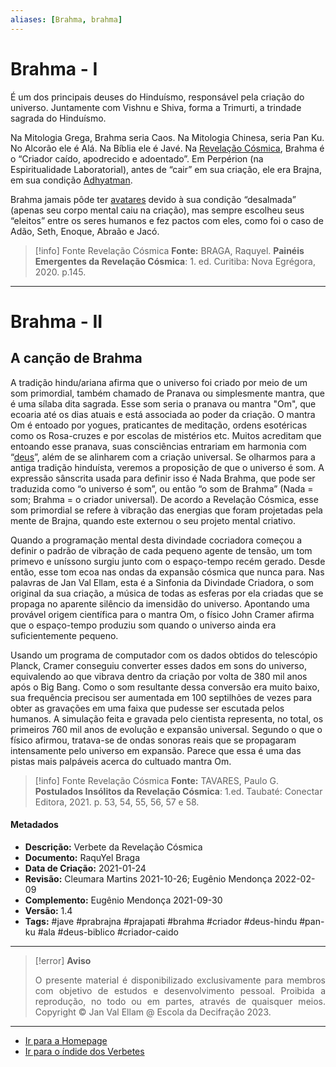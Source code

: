 ```yaml
---
aliases: [Brahma, brahma]
---
```


# Brahma - I

É um dos principais deuses do Hinduísmo, responsável pela criação do universo. Juntamente com Vishnu e Shiva, forma a Trimurti, a trindade sagrada do Hinduísmo. 

Na Mitologia Grega, Brahma seria Caos. Na Mitologia Chinesa, seria Pan Ku. No Alcorão ele é Alá. Na Bíblia ele é Javé. Na [Revelação Cósmica](Revelação%20Cósmica.md), Brahma é o “Criador caído, apodrecido e adoentado”.  Em Perpérion (na Espiritualidade Laboratorial), antes de “cair” em sua criação, ele era Brajna, em sua condição [Adhyatman](Adhyatman.md). 

Brahma jamais pôde ter [avatares](Avatar.md) devido à sua condição “desalmada” (apenas seu corpo mental caiu na criação), mas sempre escolheu seus “eleitos” entre os seres humanos e fez pactos com eles, como foi o caso de Adão, Seth, Enoque, Abraão e Jacó.

> [!info] Fonte Revelação Cósmica
>**Fonte:** BRAGA, Raquyel. **Painéis Emergentes da Revelação Cósmica**: 1. ed. Curitiba: Nova Egrégora, 2020. p.145.

---
# Brahma - II
## A canção de Brahma

A tradição hindu/ariana afirma que o universo foi criado por meio de um som primordial, também chamado de Pranava ou simplesmente mantra, que é uma sílaba dita sagrada. Esse som seria o pranava ou mantra "Om", que ecoaria até os dias atuais e está associada ao poder da criação. O mantra Om é entoado por yogues, praticantes de meditação, ordens esotéricas como os Rosa-cruzes e por escolas de mistérios etc. Muitos acreditam que entoando esse pranava, suas consciências entrariam em harmonia com “[deus](Deus.md)”, além de se alinharem com a criação universal. Se olharmos para a antiga tradição hinduísta, veremos a proposição de que o universo é som. A expressão sânscrita usada para definir isso é Nada Brahma, que pode ser traduzida como “o universo é som”, ou então “o som de Brahma” (Nada = som; Brahma = o criador universal). De acordo a Revelação Cósmica, esse som primordial se refere à vibração das energias que foram projetadas pela mente de Brajna, quando este externou o seu projeto mental criativo. 

Quando a programação mental desta divindade cocriadora começou a definir o padrão de vibração de cada pequeno agente de tensão, um tom primevo e uníssono surgiu junto com o espaço-tempo recém gerado. Desde então, esse tom ecoa nas ondas da expansão cósmica que nunca para. Nas palavras de Jan Val Ellam, esta é a Sinfonia da Divindade Criadora, o som original da sua criação, a música de todas as esferas por ela criadas que se propaga no aparente silêncio da imensidão do universo. Apontando uma provável origem científica para o mantra Om, o físico John Cramer afirma que o espaço-tempo produziu som quando o universo ainda era suficientemente pequeno. 

Usando um programa de computador com os dados obtidos do telescópio Planck, Cramer conseguiu converter esses dados em sons do universo, equivalendo ao que vibrava dentro da criação por volta de 380 mil anos após o Big Bang. Como o som resultante dessa conversão era muito baixo, sua frequência precisou ser aumentada em 100 septilhões de vezes para obter as gravações em uma faixa que pudesse ser escutada pelos humanos. A simulação feita e gravada pelo cientista representa, no total, os primeiros 760 mil anos de evolução e expansão universal. Segundo o que o físico afirmou, tratava-se de ondas sonoras reais que se propagaram intensamente pelo universo em expansão. Parece que essa é uma das pistas mais palpáveis acerca do cultuado mantra Om. 

> [!info] Fonte Revelação Cósmica
> **Fonte:** TAVARES, Paulo G. **Postulados Insólitos da Revelação Cósmica**: 1.ed. Taubaté: Conectar Editora, 2021. p. 53, 54, 55, 56, 57 e 58. 

#### Metadados

- **Descrição:** Verbete da Revelação Cósmica
- **Documento:** RaquYel Braga
- **Data de Criação:** 2021-01-24
- **Revisão:** Cleumara Martins 2021-10-26;  Eugênio Mendonça 2022-02-09
- **Complemento:** Eugênio Mendonça 2021-09-30
- **Versão:** 1.4
- **Tags:** #jave #prabrajna #prajapati #brahma #criador #deus-hindu #pan-ku #ala #deus-biblico #criador-caido 

---
> [!error] **Aviso**
> <p align="justify">O presente material é disponibilizado exclusivamente para membros com objetivo de estudos e desenvolvimento pessoal. Proibida a reprodução, no todo ou em partes, através de quaisquer meios. Copyright © Jan Val Ellam @ Escola da Decifração 2023. </p>

---
- [Ir para a Homepage](Homepage.canvas)
- [Ir para o índide dos Verbetes](ÍNDIDE%20GERAL%20DOS%20VERBETES.canvas)

